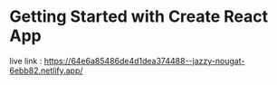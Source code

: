 # Getting Started with Create React App

live link : https://64e6a85486de4d1dea374488--jazzy-nougat-6ebb82.netlify.app/